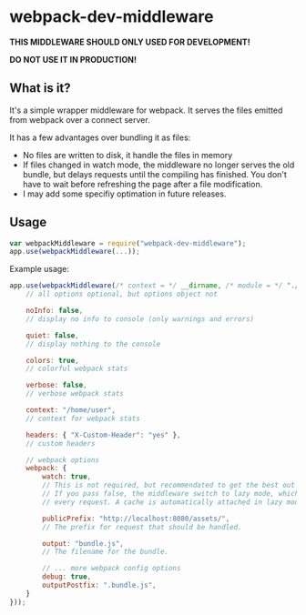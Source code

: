 # webpack-dev-middleware

**THIS MIDDLEWARE SHOULD ONLY USED FOR DEVELOPMENT!**

**DO NOT USE IT IN PRODUCTION!**

## What is it?

It's a simple wrapper middleware for webpack. It serves the files emitted from webpack over a connect server.

It has a few advantages over bundling it as files:

* No files are written to disk, it handle the files in memory
* If files changed in watch mode, the middleware no longer serves the old bundle, but delays requests until the compiling has finished. You don't have to wait before refreshing the page after a file modification.
* I may add some specifiy optimation in future releases.

## Usage

``` javascript
var webpackMiddleware = require("webpack-dev-middleware");
app.use(webpackMiddleware(...));
```

Example usage:

``` javascript
app.use(webpackMiddleware(/* context = */ __dirname, /* module = */ "./lib/file", {
	// all options optional, but options object not

	noInfo: false,
	// display no info to console (only warnings and errors)

	quiet: false,
	// display nothing to the console

	colors: true,
	// colorful webpack stats

	verbose: false,
	// verbose webpack stats

	context: "/home/user",
	// context for webpack stats

	headers: { "X-Custom-Header": "yes" },
	// custom headers

	// webpack options
	webpack: {
		watch: true,
		// This is not required, but recommendated to get the best out of the middleware.
		// If you pass false, the middleware switch to lazy mode, which means rebundling
		// every request. A cache is automatically attached in lazy mode.

		publicPrefix: "http://localhost:8080/assets/",
		// The prefix for request that should be handled.

		output: "bundle.js",
		// The filename for the bundle.

		// ... more webpack config options
		debug: true,
		outputPostfix: ".bundle.js",
	}
}));
```

